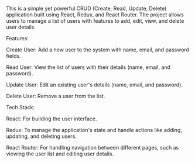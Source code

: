 This is a simple yet powerful CRUD (Create, Read, Update, Delete) application built using React, Redux, and React Router. The project allows users to manage a list of users with features to add, edit, view, and delete user details.

Features:

Create User: Add a new user to the system with name, email, and password fields.

Read User: View the list of users with their details (name, email, and password).

Update User: Edit an existing user's details (name, email, and password).

Delete User: Remove a user from the list.

Tech Stack:

React: For building the user interface.

Redux: To manage the application's state and handle actions like adding, updating, and deleting users.

React Router: For handling navigation between different pages, such as viewing the user list and editing user details.
